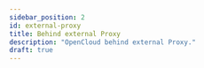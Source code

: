```yaml
---
sidebar_position: 2
id: external-proxy
title: Behind external Proxy
description: "OpenCloud behind external Proxy."
draft: true
---
```

